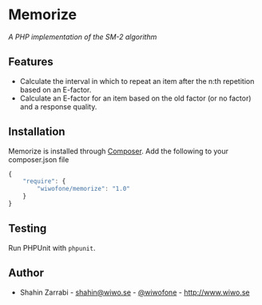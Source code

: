 # Memorize
*A PHP implementation of the SM-2 algorithm*

## Features
* Calculate the interval in which to repeat an item after the n:th repetition based on an E-factor.
* Calculate an E-factor for an item based on the old factor (or no factor) and a response quality.

## Installation
Memorize is installed through [Composer](http://getcomposer.org/doc/00-intro.md). Add the following to your composer.json file

```js
{
    "require": {
    	"wiwofone/memorize": "1.0"
	}
}
```

## Testing
Run PHPUnit with `phpunit`.

## Author
* Shahin Zarrabi - shahin@wiwo.se - [@wiwofone](http://twitter.com/wiwofone) - http://www.wiwo.se
